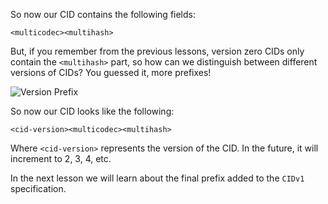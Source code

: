 So now our CID contains the following fields:

`<multicodec><multihash>`

But, if you remember from the previous lessons, version zero CIDs only contain the `<multihash>` part, so how can we distinguish between different versions of CIDs? You guessed it, more prefixes!

![Version Prefix](tutorial-assets/T0006L04-version-prefix.jpg)

So now our CID looks like the following:

`<cid-version><multicodec><multihash>`

Where `<cid-version>` represents the version of the CID. In the future, it will increment to 2, 3, 4, etc.

In the next lesson we will learn about the final prefix added to the `CIDv1` specification.
